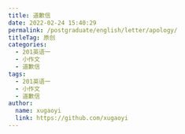 ```yaml
---
title: 道歉信
date: 2022-02-24 15:40:29
permalink: /postgraduate/english/letter/apology/
titleTag: 原创
categories: 
  - 201英语一
  - 小作文
  - 道歉信
tags: 
  - 201英语一
  - 小作文
  - 道歉信
author: 
  name: xugaoyi
  link: https://github.com/xugaoyi
---
```


